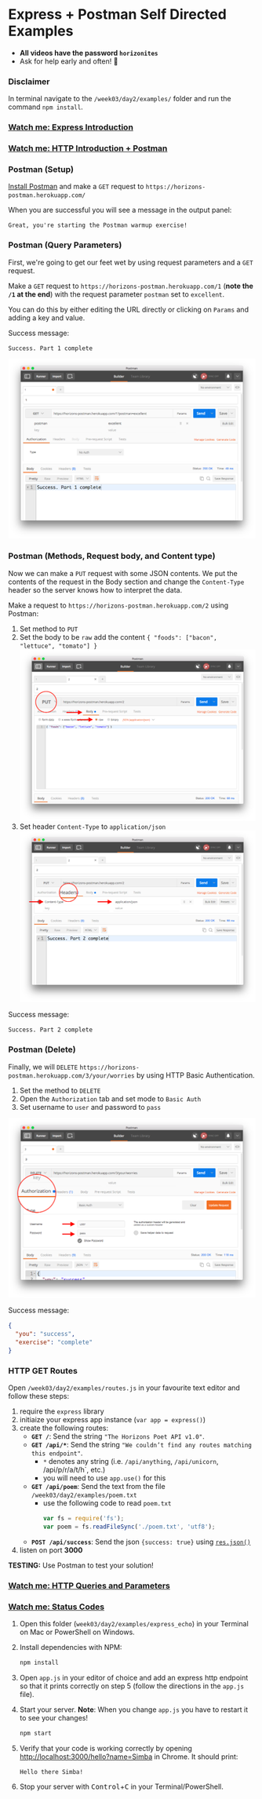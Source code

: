 # Express + Postman Self Directed Examples

- **All videos have the password `horizonites`**
- Ask for help early and often! 🙋

### Disclaimer

In terminal navigate to the `/week03/day2/examples/` folder and run the command `npm install`.

### [Watch me: Express Introduction](https://vimeo.com/212322872)
### [Watch me: HTTP Introduction + Postman](https://vimeo.com/212950789)

### Postman (Setup)

[Install Postman](https://www.getpostman.com/) and make a `GET` request to
`https://horizons-postman.herokuapp.com/`

When you are successful you will see a message in the output panel:

```
Great, you're starting the Postman warmup exercise!
```

### Postman (Query Parameters)

First, we're going to get our feet wet by using request parameters and a `GET` request.

Make a `GET` request to `https://horizons-postman.herokuapp.com/1`
(**note the `/1` at the end**) with the request parameter
`postman` set to `excellent`.

You can do this by either editing the URL directly or clicking on `Params` and adding a key and value.

Success message:

```
Success. Part 1 complete
```

![](img/postman1.png)

### Postman (Methods, Request body, and Content type)

Now we can make a `PUT` request with some JSON contents. We put the contents of the request in the Body section and change the `Content-Type` header so the server knows how to interpret the data.

Make a request to `https://horizons-postman.herokuapp.com/2` using Postman:

1. Set method to `PUT`
1. Set the body to be `raw` add the content `{ "foods": ["bacon", "lettuce", "tomato"] }`
  ![](img/postman2a.png)
1. Set header `Content-Type` to `application/json`
  ![](img/postman2b.png)

Success message:

```
Success. Part 2 complete
```

### Postman (Delete)

Finally, we will `DELETE` `https://horizons-postman.herokuapp.com/3/your/worries` by using HTTP Basic Authentication.

1. Set the method to `DELETE`
1. Open the `Authorization` tab and set mode to `Basic Auth`
1. Set username to `user` and password to `pass`

![](img/postman3.png)

Success message:

```json
{
  "you": "success",
  "exercise": "complete"
}
```

### HTTP GET Routes

Open `/week03/day2/examples/routes.js` in your favourite text editor and follow these steps:

1. require the `express` library
1. initiaize your express app instance (`var app = express()`)
1. create the following routes:
    - __`GET /`__: Send the string `"The Horizons Poet API v1.0"`.
	- __`GET /api/*`__: Send the string `"We couldn’t find any routes matching this endpoint"`.
	    - `*` denotes any string (i.e. `/api/anything`, `/api/unicorn`, /api/p/r/a/t/h`, etc.)
		- you will need to use `app.use()` for this
	- __`GET /api/poem`__: Send the text from the file `/week03/day2/examples/poem.txt`
	    - use the following code to read `poem.txt`
		    ```js
			var fs = require('fs');
			var poem = fs.readFileSync('./poem.txt', 'utf8');
			```
	- __`POST /api/success`__: Send the json `{success: true}` using [`res.json()`](http://expressjs.com/en/api.html#res.json)
1. listen on port __3000__

__TESTING:__ Use Postman to test your solution!

### [Watch me: HTTP Queries and Parameters](https://vimeo.com/212995568)
### [Watch me: Status Codes](https://vimeo.com/213017476)

1. Open this folder (`week03/day2/examples/express_echo`) in your Terminal on Mac or PowerShell on Windows.
1. Install dependencies with NPM:
	```bash
	npm install
	```
1. Open `app.js` in your editor of choice and add an express http endpoint so that it prints correctly on step 5 (follow the directions in the `app.js` file).
1. Start your server. **Note**: When you change `app.js` you have to restart it to see your changes!
	```bash
	npm start
	```
1. Verify that your code is working correctly by opening [http://localhost:3000/hello?name=Simba](http://localhost:3000/hello?name=Simba) in Chrome. It should print:

	```
	Hello there Simba!
	```
1. Stop your server with <kbd>Control</kbd>+<kbd>C</kbd> in your Terminal/PowerShell.
